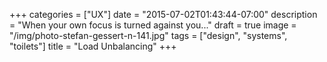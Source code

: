 +++
categories = ["UX"]
date = "2015-07-02T01:43:44-07:00"
description = "When your own focus is turned against you..."
draft = true
image = "/img/photo-stefan-gessert-n-141.jpg"
tags = ["design", "systems", "toilets"]
title = "Load Unbalancing"
+++
